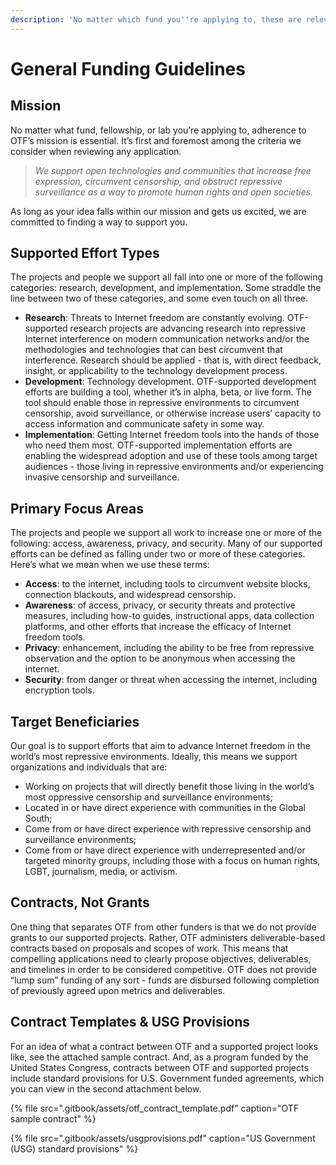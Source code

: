```yaml
---
description: 'No matter which fund you''re applying to, these are relevant'
---
```


# General Funding Guidelines

## Mission

No matter what fund, fellowship, or lab you’re applying to, adherence to OTF’s mission is essential. It’s first and foremost among the criteria we consider when reviewing any application.

> _We support open technologies and communities that increase free expression, circumvent censorship, and obstruct repressive surveillance as a way to promote human rights and open societies._

As long as your idea falls within our mission and gets us excited, we are committed to finding a way to support you.

## Supported Effort Types

The projects and people we support all fall into one or more of the following categories: research, development, and implementation. Some straddle the line between two of these categories, and some even touch on all three.

* **Research**: Threats to Internet freedom are constantly evolving. OTF-supported research projects are advancing research into repressive Internet interference on modern communication networks and/or the methodologies and technologies that can best circumvent that interference. Research should be applied - that is, with direct feedback, insight, or applicability to the technology development process.
* **Development**: Technology development. OTF-supported development efforts are building a tool, whether it’s in alpha, beta, or live form. The tool should enable those in repressive environments to circumvent censorship, avoid surveillance, or otherwise increase users’ capacity to access information and communicate safety in some way.
* **Implementation**: Getting Internet freedom tools into the hands of those who need them most. OTF-supported implementation efforts are enabling the widespread adoption and use of these tools among target audiences - those living in repressive environments and/or experiencing invasive censorship and surveillance.

## Primary Focus Areas 

The projects and people we support all work to increase one or more of the following: access, awareness, privacy, and security. Many of our supported efforts can be defined as falling under two or more of these categories. Here’s what we mean when we use these terms:

* **Access**: to the internet, including tools to circumvent website blocks, connection blackouts, and widespread censorship.
* **Awareness**: of access, privacy, or security threats and protective measures, including how-to guides, instructional apps, data collection platforms, and other efforts that increase the efficacy of Internet freedom tools.
* **Privacy**: enhancement, including the ability to be free from repressive observation and the option to be anonymous when accessing the internet.
* **Security**: from danger or threat when accessing the internet, including encryption tools.

## Target Beneficiaries 

Our goal is to support efforts that aim to advance Internet freedom in the world’s most repressive environments. Ideally, this means we support organizations and individuals that are:

* Working on projects that will directly benefit those living in the world’s most oppressive censorship and surveillance environments;
* Located in or have direct experience with communities in the Global South;
* Come from or have direct experience with repressive censorship and surveillance environments;
* Come from or have direct experience with underrepresented and/or targeted minority groups, including those with a focus on human rights, LGBT, journalism, media, or activism.

## Contracts, Not Grants

One thing that separates OTF from other funders is that we do not provide grants to our supported projects. Rather, OTF administers deliverable-based contracts based on proposals and scopes of work. This means that compelling applications need to clearly propose objectives, deliverables, and timelines in order to be considered competitive. OTF does not provide “lump sum” funding of any sort - funds are disbursed following completion of previously agreed upon metrics and deliverables.

## Contract Templates & USG Provisions

For an idea of what a contract between OTF and a supported project looks like, see the attached sample contract. And, as a program funded by the United States Congress, contracts between OTF and supported projects include standard provisions for U.S. Government funded agreements, which you can view in the second attachment below.

{% file src=".gitbook/assets/otf\_contract\_template.pdf" caption="OTF sample contract" %}

{% file src=".gitbook/assets/usgprovisions.pdf" caption="US Government \(USG\) standard provisions" %}

